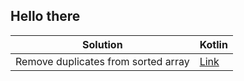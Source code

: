 ## Hello there

| Solution                            | Kotlin                                                                                      |
| ----------------------------------- | ------------------------------------------------------------------------------------------- |
| Remove duplicates from sorted array | [Link](src/main/kotlin/io/github/haopoboy/leetcode/easy/RemoveDuplicatesFromSortedArray.kt) |
